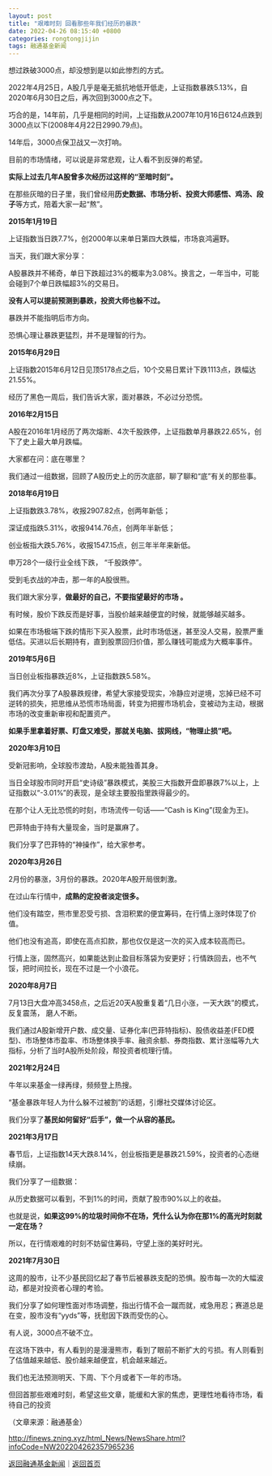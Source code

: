 ```yaml
---
layout: post
title: "艰难时刻 回看那些年我们经历的暴跌"
date: 2022-04-26 08:15:40 +0800
categories: rongtongjijin
tags: 融通基金新闻
---
```

<p>想过跌破3000点，却没想到是以如此惨烈的方式。</p>
 <p>2022年4月25日，A股几乎是毫无抵抗地低开低走，上证指数暴跌5.13%，自2020年6月30日之后，再次回到3000点之下。</p>
 <p>巧合的是，14年前，几乎是相同的时间，上证指数从2007年10月16日6124点跌到3000点以下(2008年4月22日2990.79点)。</p>
 <p>14年后，3000点保卫战又一次打响。</p>
 <p>目前的市场情绪，可以说是非常悲观，让人看不到反弹的希望。</p>
 <p><strong>实际上过去几年A股曾多次经历过这样的“至暗时刻”。</strong></p>
 <p>在那些灰暗的日子里，我们曾经用<strong>历史数据、市场分析、投资大师感悟、鸡汤、段子</strong>等方式，陪着大家一起“熬”。</p>
 <p><strong>2015年1月19日</strong></p>
 <p>上证指数当日跌7.7%，创2000年以来单日第四大跌幅，市场哀鸿遍野。</p>
 <p>当天，我们跟大家分享：</p>
 <p>A股暴跌并不稀奇，单日下跌超过3%的概率为3.08%。换言之，一年当中，可能会碰到7个单日跌幅超3%的交易日。</p>
 <p><strong>没有人可以提前预测到暴跌，投资大师也躲不过。</strong></p>
 <p>暴跌并不能指明后市方向。</p>
 <p>恐惧心理让暴跌更猛烈，并不是理智的行为。</p>
 <p><strong>2015年6月29日</strong></p>
 <p>上证指数2015年6月12日见顶5178点之后，10个交易日累计下跌1113点，跌幅达21.55%。</p>
 <p>经历了黑色一周后，我们告诉大家，面对暴跌，不必过分恐慌。</p>
 <p><strong>2016年2月15日</strong></p>
 <p>A股在2016年1月经历了两次熔断、4次千股跌停，上证指数单月暴跌22.65%，创下了史上最大单月跌幅。</p>
 <p>大家都在问：底在哪里？</p>
 <p>我们通过一组数据，回顾了A股历史上的历次底部，聊了聊和“底”有关的那些事。</p>
 <p><strong>2018年6月19日</strong></p>
 <p>上证指数跌3.78%，收报2907.82点，创两年新低；</p>
 <p>深证成指跌5.31%，收报9414.76点，创两年半新低；</p>
 <p>创业板指大跌5.76%，收报1547.15点，创三年半年来新低。</p>
 <p>申万28个一级行业全线下跌， “千股跌停”。</p>
 <p>受到毛衣战的冲击，那一年的A股很熊。</p>
 <p>我们跟大家分享，<strong>做最好的自己，不要指望最好的市场 。</strong></p>
 <p>有时候，股价下跌反而是好事，当股价越来越便宜的时候，就能够越买越多。</p>
 <p>如果在市场极端下跌的情形下买入股票，此时市场低迷，甚至没人交易，股票严重低估。买进以后长期持有，直到股票回归价值，那么赚钱可能成为大概率事件。</p>
 <p><strong>2019年5月6日</strong></p>
 <p>当日创业板指暴跌近8%，上证指数跌5.58%。</p>
 <p>我们再次分享了A股暴跌规律，希望大家接受现实，冷静应对逆境，忘掉已经不可逆转的损失，把思维从恐慌市场局面，转变为把握市场机会，变被动为主动，根据市场的改变重新审视和配置资产。</p>
 <p><strong>如果手里拿着好票、盯盘又难受，那就关电脑、拔网线，“物理止损”吧。</strong></p>
 <p><strong>2020年3月10日</strong></p>
 <p>受新冠影响，全球股市渡劫，A股未能独善其身。</p>
 <p>当日全球股市同时开启“史诗级”暴跌模式，美股三大指数开盘即暴跌7%以上，上证指数以“-3.01%”的表现，是全球主要股指里跌得最少的。</p>
 <p>在那个让人无比恐慌的时刻，市场流传一句话——“Cash is King”(现金为王)。</p>
 <p>巴菲特由于持有大量现金，当时是赢麻了。</p>
 <p>我们分享了巴菲特的“神操作”，给大家参考。</p>
 <p><strong>2020年3月26日</strong></p>
 <p>2月份的暴涨，3月份的暴跌。2020年A股开局很刺激。</p>
 <p>在过山车行情中，<strong>成熟的定投者淡定很多。</strong></p>
 <p>他们没有踏空，熊市里忍受亏损、含泪积累的便宜筹码，在行情上涨时体现了价值。</p>
 <p>他们也没有追高，即使在高点扣款，那也仅仅是这一次的买入成本较高而已。</p>
 <p>行情上涨，固然高兴，如果能达到止盈目标落袋为安更好；行情跌回去，也不气馁，把时间拉长，现在不过是一个小浪花。</p>
 <p><strong>2020年8月7日</strong></p>
 <p>7月13日大盘冲高3458点，之后近20天A股重复着“几日小涨，一天大跌”的模式，反复震荡， 磨人不断。</p>
 <p>我们通过A股新增开户数、成交量、证券化率(巴菲特指标)、股债收益差(FED模型)、市场整体市盈率、市场整体换手率、融资余额、券商指数、累计涨幅等九大指标，分析了当时A股所处阶段，帮投资者梳理行情。</p>
 <p><strong>2021年2月24日</strong></p>
 <p>牛年以来基金一绿再绿，频频登上热搜。</p>
 <p>“基金暴跌年轻人为什么躲不过被割”的话题，引爆社交媒体讨论区。</p>
 <p>我们分享了<strong>基民如何留好“后手”，做一个从容的基民。</strong></p>
 <p><strong>2021年3月17日</strong></p>
 <p>春节后，上证指数14天大跌8.14%，创业板指更是暴跌21.59%，投资者的心态继续崩。</p>
 <p>我们分享了一组数据：</p>
 <p>从历史数据可以看到，不到1%的时间，贡献了股市90%以上的收益。</p>
 <p>也就是说，<strong>如果这99%的垃圾时间你不在场，凭什么认为你在那1%的高光时刻就一定在场？</strong></p>
 <p>所以，在行情艰难的时刻不妨留住筹码，守望上涨的美好时光。</p>
 <p><strong>2021年7月30日</strong></p>
 <p>这周的股市，让不少基民回忆起了春节后被暴跌支配的恐惧。股市每一次的大幅波动，都是对投资者心理的考验。</p>
 <p>我们分享了如何理性面对市场调整，指出行情不会一蹴而就，戒急用忍；赛道总是在变，股市没有“yyds”等，抚慰因下跌而受伤的心。</p>
 <p>有人说，3000点不破不立。</p>
 <p>在这场下跌中，有人看到的是漫漫熊市，看到了眼前不断扩大的亏损。有人则看到了估值越来越低、股价越来越便宜，机会越来越近。</p>
 <p>我们也无法预测明天、下周、下个月或者下一年的市场。</p>
 <p>但回首那些艰难时刻，希望这些文章，能缓和大家的焦虑，更理性地看待市场，看待自己的投资</p><p class="em_media">（文章来源：融通基金）</p>

<http://finews.zning.xyz/html_News/NewsShare.html?infoCode=NW202204262357965236>

[返回融通基金新闻](//finews.withounder.com/category/rongtongjijin.html)｜[返回首页](//finews.withounder.com/)